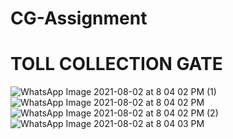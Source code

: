 # CG-Assignment
# TOLL COLLECTION GATE
![WhatsApp Image 2021-08-02 at 8 04 02 PM (1)](https://user-images.githubusercontent.com/73926660/128533214-a8620194-1e86-4884-bcce-ea4628aade5a.jpeg)![WhatsApp Image 2021-08-02 at 8 04 02 PM](https://user-images.githubusercontent.com/73926660/128533260-b865975b-dd66-43f3-8084-47fe3fb57079.jpeg)![WhatsApp Image 2021-08-02 at 8 04 02 PM (2)](https://user-images.githubusercontent.com/73926660/128533486-50077880-c8de-44e1-af8f-e28282d39f93.jpeg)
![WhatsApp Image 2021-08-02 at 8 04 03 PM](https://userimages.githubusercontent.com/73926660/128533508-04a8d246-2107-4af4-8e57-d2b9c5d346aa.jpeg)
